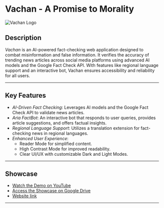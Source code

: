 # Vachan - A Promise to Morality

![Vachan Logo](https://pplx-res.cloudinary.com/image/upload/v1741530815/user_uploads/vaFaoCPkzLeSSgE/vachan_logo-removebg-preview.jpg)

## Description
*Vachan* is an AI-powered fact-checking web application designed to combat misinformation and false information. It verifies the accuracy of trending news articles across social media platforms using advanced AI models and the Google Fact Check API. With features like regional language support and an interactive bot, Vachan ensures accessibility and reliability for all users.

---

## Key Features

- *AI-Driven Fact Checking*: Leverages AI models and the Google Fact Check API to validate news articles.
- *Aria FactBot*: An interactive bot that responds to user queries, provides article suggestions, and offers factual insights.
- *Regional Language Support*: Utilizes a translation extension for fact-checking news in regional languages.
- *Enhanced User Experience*:
  - Reader Mode for simplified content.
  - High Contrast Mode for improved readability.
  - Clear UI/UX with customizable Dark and Light Modes.

---

## Showcase
- [Watch the Demo on YouTube](https://youtu.be/7WnDl5LnKYM)
- [Access the Showcase on Google Drive](https://drive.google.com/file/d/1hjgcxJ6hCJ0GXkO5pFR0h8LwvETjk4L2/view?usp=sharing)
- [Website link](https://v4chan.vercel.app/landing)

---
